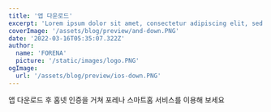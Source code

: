 ```yaml
---
title: '앱 다운로드'
excerpt: 'Lorem ipsum dolor sit amet, consectetur adipiscing elit, sed do eiusmod tempor incididunt ut labore et dolore magna aliqua. Praesent elementum facilisis leo vel fringilla est ullamcorper eget. At imperdiet dui accumsan sit amet nulla facilities morbi tempus.'
coverImage: '/assets/blog/preview/and-down.PNG'
date: '2022-03-16T05:35:07.322Z'
author:
  name: 'FORENA'
  picture: '/static/images/logo.PNG'
ogImage:
  url: '/assets/blog/preview/ios-down.PNG'
---
```



앱 다운로드 후 홈넷 인증을 거쳐 포레나 스마트홈 서비스를 이용해 보세요
